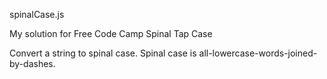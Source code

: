 spinalCase.js

My solution for Free Code Camp Spinal Tap Case

Convert a string to spinal case. Spinal case is all-lowercase-words-joined-by-dashes.
